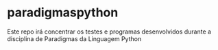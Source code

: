 # paradigmaspython

Este repo irá concentrar os testes e programas desenvolvidos durante a disciplina de Paradigmas da Linguagem Python